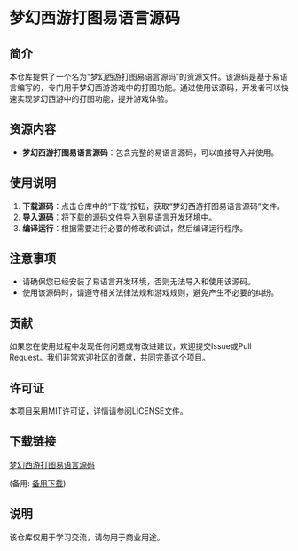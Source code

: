 # 梦幻西游打图易语言源码

## 简介

本仓库提供了一个名为“梦幻西游打图易语言源码”的资源文件。该源码是基于易语言编写的，专门用于梦幻西游游戏中的打图功能。通过使用该源码，开发者可以快速实现梦幻西游中的打图功能，提升游戏体验。

## 资源内容

- **梦幻西游打图易语言源码**：包含完整的易语言源码，可以直接导入并使用。

## 使用说明

1. **下载源码**：点击仓库中的“下载”按钮，获取“梦幻西游打图易语言源码”文件。
2. **导入源码**：将下载的源码文件导入到易语言开发环境中。
3. **编译运行**：根据需要进行必要的修改和调试，然后编译运行程序。

## 注意事项

- 请确保您已经安装了易语言开发环境，否则无法导入和使用该源码。
- 使用该源码时，请遵守相关法律法规和游戏规则，避免产生不必要的纠纷。

## 贡献

如果您在使用过程中发现任何问题或有改进建议，欢迎提交Issue或Pull Request。我们非常欢迎社区的贡献，共同完善这个项目。

## 许可证

本项目采用MIT许可证，详情请参阅LICENSE文件。

## 下载链接
[梦幻西游打图易语言源码](https://pan.quark.cn/s/334b9c4c3e57) 

(备用: [备用下载](https://pan.baidu.com/s/1SijunYefK7SbDipw8mQFHQ?pwd=1234))

## 说明

该仓库仅用于学习交流，请勿用于商业用途。
